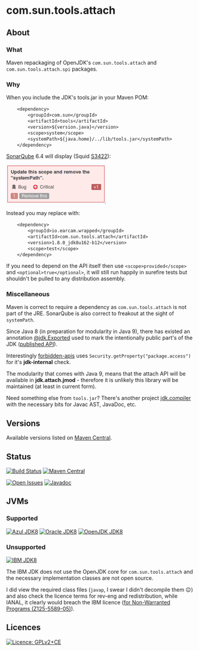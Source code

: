 # com.sun.tools.attach

## About 

### What

Maven repackaging of OpenJDK's `com.sun.tools.attach` and `com.sun.tools.attach.spi` packages.

### Why

When you include the JDK's tools.jar in your Maven POM:

		<dependency>
			<groupId>com.sun</groupId>
			<artifactId>tools</artifactId>
			<version>${version.java}</version>
			<scope>system</scope>
			<systemPath>${java.home}/../lib/tools.jar</systemPath>
		</dependency>


[SonarQube](https://www.sonarqube.org/) 6.4 will display (Squid [S3422](https://sonarcloud.io/organizations/default/rules#rule_key=squid%3AS3422)):

![Squid S3422](./src/main/site/resources/image/sonarqube-squid-S3422.png)

Instead you may replace with:

		<dependency>
			<groupId>io.earcam.wrapped</groupId>
			<artifactId>com.sun.tools.attach</artifactId>
			<version>1.8.0_jdk8u162-b12</version>
			<scope>test</scope>
		</dependency>


If you need to depend on the API itself then use `<scope>provided</scope>` and `<optional>true</optional>`, it will still run happily in surefire tests but shouldn't be pulled to any distribution assembly.



### Miscellaneous

Maven is correct to require a dependency as `com.sun.tools.attach` is not part of the JRE.  SonarQube is also correct to freakout at the sight of `systemPath`.

Since Java 8 (in preparation for modularity in Java 9), there has existed an annotation [@jdk.Exported](https://docs.oracle.com/javase/8/docs/jdk/api/javac/tree/jdk/Exported.html) used to mark the intentionally public part's of the JDK ([published API](https://martinfowler.com/bliki/PublishedInterface.html)).

Interestingly [forbidden-apis](https://github.com/policeman-tools/forbidden-apis) uses `Security.getProperty("package.access")` for it's **jdk-internal** check.

The modularity that comes with Java 9, means that the attach API will be available in **jdk.attach.jmod** - therefore it is unlikely this library will be maintained (at least in current form).  

Need something else from `tools.jar`? There's another project [jdk.compiler](https://bitbucket.org/earcam/jdk.compiler) with the necessary bits for Javac AST, JavaDoc, etc.

## Versions

Available versions listed on [Maven Central](http://search.maven.org/#search%7Cga%7C1%7Cg%3A%22io.earcam.wrapped%22%20AND%20a%3A%22com.sun.tools.attach%22).


## Status

[![Build Status](https://travis-ci.org/earcam/com.sun.tools.attach.svg?branch=master)](https://travis-ci.org/earcam/com.sun.tools.attach)
[![Maven Central](https://maven-badges.herokuapp.com/maven-central/io.earcam.wrapped/com.sun.tools.attach/badge.svg)](https://maven-badges.herokuapp.com/maven-central/io.earcam.wrapped/com.sun.tools.attach)

[![Open Issues](https://img.shields.io/bitbucket/issues/earcam/com.sun.tools.attach.svg)](https://bitbucket.org/earcam/com.sun.tools.attach/issues)
[![Javadoc](http://www.javadoc.io/badge/io.earcam.wrapped/com.sun.tools.attach.svg?color=green)](http://www.javadoc.io/doc/io.earcam.wrapped/com.sun.tools.attach)


## JVMs

### Supported 
[![Azul JDK8](https://img.shields.io/badge/JDK8-Azul-2B60DE.svg)](https://www.azul.com/downloads/zulu/)
[![Oracle JDK8](https://img.shields.io/badge/JDK8-Oracle-red.svg)](https://www.oracle.com/technetwork/java/javase)
[![OpenJDK JDK8](https://img.shields.io/badge/JDK8-OpenJDK-orange.svg)](http://openjdk.java.net/)

### Unsupported
[![IBM JDK8](https://img.shields.io/badge/JDK8-IBM-blue.svg)](./)

The IBM JDK does not use the OpenJDK core for `com.sun.tools.attach` and the necessary implementation classes are not open source.
 
I did view the required class files (`javap`, I swear I didn't decompile them 😉) and also check the licence terms for rev-eng and redistribution, while IANAL, it clearly would breach the IBM licence ([for Non-Warranted Programs (Z125-5589-05)](https://www-03.ibm.com/software/sla/sladb.nsf/pdf/ilan/$file/ilan_en.pdf)).

## Licences
[![Licence: GPLv2+CE](https://img.shields.io/badge/License-GPLv2+CE-yellow.svg)](http://openjdk.java.net/legal/gplv2+ce.html)

